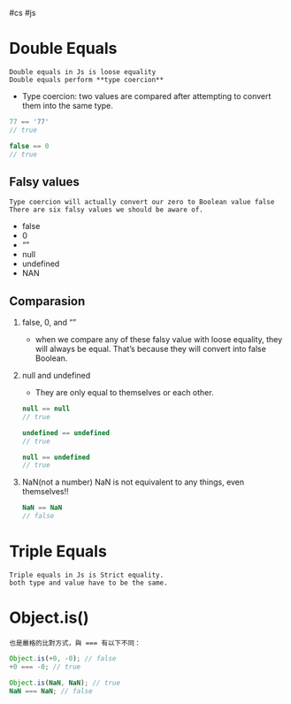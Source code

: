 #cs #js

# Double Equals
	Double equals in Js is loose equality
	Double equals perform **type coercion**	
- Type coercion: two values are compared after attempting to convert them into the same type.

```js
77 == '77'
// true
```

```js
false == 0
// true
```

## Falsy values
	Type coercion will actually convert our zero to Boolean value false
	There are six falsy values we should be aware of.
-   false
-   0
-   “”
-   null
-   undefined
-   NAN

## Comparasion
1. false, 0, and “”
    - when we compare any of these falsy value with loose equality, they will always be equal. That’s because they will convert into false Boolean.
    
2. null and undefined
    - They are only equal to themselves or each other.
	```js
	null == null
	// true
	
	undefined == undefined
	// true
	
	null == undefined
	// true
	```

3. NaN(not a number)
	NaN is not equivalent to any things, even themselves!!
	```js
	NaN == NaN
	// false
	```

# Triple Equals
	Triple equals in Js is Strict equality.
	both type and value have to be the same.

# Object.is()
	也是嚴格的比對方式，與 === 有以下不同：
```js
Object.is(+0, -0); // false
+0 === -0; // true
```

```js
Object.is(NaN, NaN); // true
NaN === NaN; // false
```